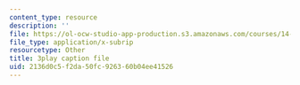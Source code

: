 ```yaml
---
content_type: resource
description: ''
file: https://ol-ocw-studio-app-production.s3.amazonaws.com/courses/14-01-principles-of-microeconomics-fall-2018/2136d0c5f2da50fc926360b04ee41526_TSYNHb6YBEE.vtt
file_type: application/x-subrip
resourcetype: Other
title: 3play caption file
uid: 2136d0c5-f2da-50fc-9263-60b04ee41526
---
```


